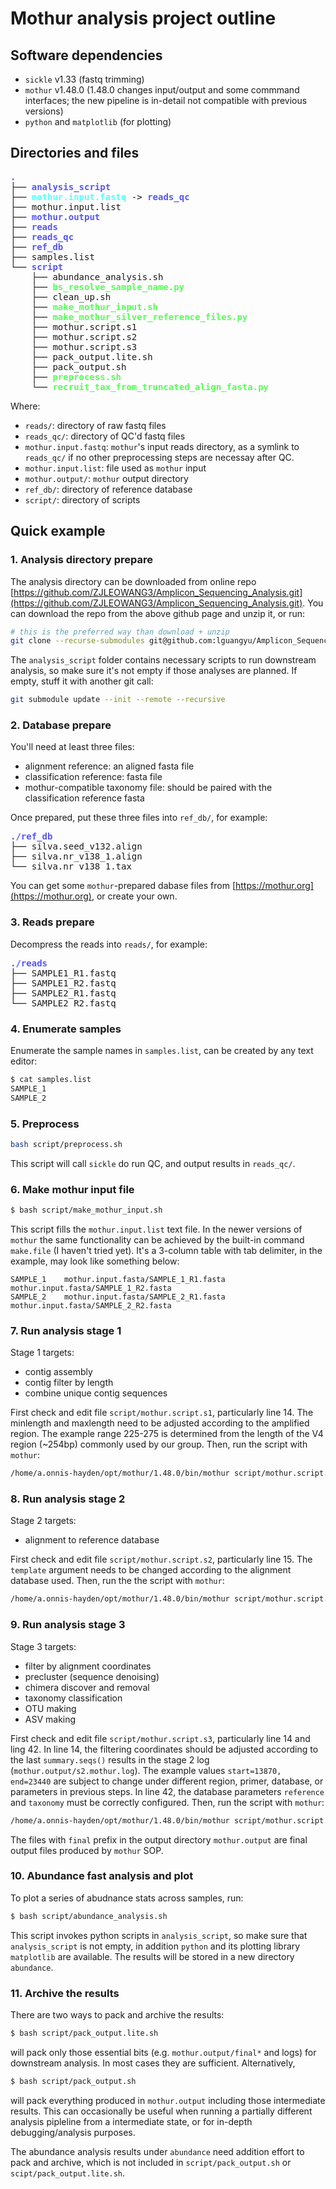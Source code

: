 # Mothur analysis project outline

## Software dependencies

* `sickle` v1.33 (fastq trimming)
* `mothur` v1.48.0 (1.48.0 changes input/output and some commmand interfaces; the new pipeline is in-detail not compatible with previous versions)
* `python` and `matplotlib` (for plotting)

## Directories and files

<pre><font color="#5555FF"><b>.</b></font>
├── <font color="#5555FF"><b>analysis_script</b></font>
├── <font color="#55FFFF"><b>mothur.input.fastq</b></font> -&gt; <font color="#5555FF"><b>reads_qc</b></font>
├── mothur.input.list
├── <font color="#5555FF"><b>mothur.output</b></font>
├── <font color="#5555FF"><b>reads</b></font>
├── <font color="#5555FF"><b>reads_qc</b></font>
├── <font color="#5555FF"><b>ref_db</b></font>
├── samples.list
└── <font color="#5555FF"><b>script</b></font>
    ├── abundance_analysis.sh
    ├── <font color="#55FF55"><b>bs_resolve_sample_name.py</b></font>
    ├── clean_up.sh
    ├── <font color="#55FF55"><b>make_mothur_input.sh</b></font>
    ├── <font color="#55FF55"><b>make_mothur_silver_reference_files.py</b></font>
    ├── mothur.script.s1
    ├── mothur.script.s2
    ├── mothur.script.s3
    ├── pack_output.lite.sh
    ├── pack_output.sh
    ├── <font color="#55FF55"><b>preprocess.sh</b></font>
    └── <font color="#55FF55"><b>recruit_tax_from_truncated_align_fasta.py</b></font>
</pre>

Where:

* `reads/`: directory of raw fastq files
* `reads_qc/`: directory of QC'd fastq files
* `mothur.input.fastq`: `mothur`'s input reads directory, as a symlink to `reads_qc/` if no other preprocessing steps are necessay after QC.
* `mothur.input.list`: file used as `mothur` input
* `mothur.output/`: `mothur` output directory
* `ref_db/`: directory of reference database
* `script/`: directory of scripts

## Quick example

### 1. Analysis directory prepare

The analysis directory can be downloaded from online repo [https://github.com/ZJLEOWANG3/Amplicon_Sequencing_Analysis.git](https://github.com/ZJLEOWANG3/Amplicon_Sequencing_Analysis.git). You can download the repo from the above github page and unzip it, or run:

```bash
# this is the preferred way than download + unzip
git clone --recurse-submodules git@github.com:lguangyu/Amplicon_Sequencing_Analysis.git
```

The `analysis_script` folder contains necessary scripts to run downstream analysis, so make sure it's not empty if those analyses are planned. If empty, stuff it with another git call:

```bash
git submodule update --init --remote --recursive
```

### 2. Database prepare

You'll need at least three files:

* alignment reference: an aligned fasta file
* classification reference: fasta file
* mothur-compatible taxonomy file: should be paired with the classification reference fasta

Once prepared, put these three files into `ref_db/`, for example:

<pre><font color="#5555FF"><b>./ref_db</b></font>
├── silva.seed_v132.align
├── silva.nr_v138_1.align
└── silva.nr_v138_1.tax
</pre>

You can get some `mothur`-prepared dabase files from [https://mothur.org](https://mothur.org), or create your own.

### 3. Reads prepare

Decompress the reads into `reads/`, for example:

<pre><font color="#5555FF"><b>./reads</b></font>
├── SAMPLE1_R1.fastq
├── SAMPLE1_R2.fastq
├── SAMPLE2_R1.fastq
└── SAMPLE2_R2.fastq
</pre>

### 4. Enumerate samples

Enumerate the sample names in `samples.list`, can be created by any text editor:

```bash
$ cat samples.list
SAMPLE_1
SAMPLE_2
```

### 5. Preprocess

```bash
bash script/preprocess.sh
```

This script will call `sickle` do run QC, and output results in `reads_qc/`.

### 6. Make mothur input file

```bash
$ bash script/make_mothur_input.sh
```

This script fills the `mothur.input.list` text file. In the newer versions of `mothur` the same functionality can be achieved by the built-in command `make.file` (I haven't tried yet). It's a 3-column table with tab delimiter, in the example, may look like something below:

```
SAMPLE_1	mothur.input.fasta/SAMPLE_1_R1.fasta	mothur.input.fasta/SAMPLE_1_R2.fasta
SAMPLE_2	mothur.input.fasta/SAMPLE_2_R1.fasta	mothur.input.fasta/SAMPLE_2_R2.fasta
```

### 7. Run analysis stage 1

Stage 1 targets:

* contig assembly
* contig filter by length
* combine unique contig sequences

First check and edit file `script/mothur.script.s1`, particularly line 14. The minlength and maxlength need to be adjusted according to the amplified region. The example range 225-275 is determined from the length of the V4 region (~254bp) commonly used by our group. Then, run the script with `mothur`:

```bash
/home/a.onnis-hayden/opt/mothur/1.48.0/bin/mothur script/mothur.script.s1 > s1.output
```

### 8. Run analysis stage 2

Stage 2 targets:

* alignment to reference database

First check and edit file `script/mothur.script.s2`, particularly line 15. The `template` argument needs to be changed according to the alignment database used. Then, run the the script with `mothur`:

```bash
/home/a.onnis-hayden/opt/mothur/1.48.0/bin/mothur script/mothur.script.s2 > s2.output
```

### 9. Run analysis stage 3

Stage 3 targets:

* filter by alignment coordinates
* precluster (sequence denoising)
* chimera discover and removal
* taxonomy classification
* OTU making
* ASV making

First check and edit file `script/mothur.script.s3`, particularly line 14 and ling 42. In line 14, the filtering coordinates should be adjusted according to the last `summary.seqs()` results in the stage 2 log (`mothur.output/s2.mothur.log`). The example values `start=13870, end=23440` are subject to change under different region, primer, database, or parameters in previous steps. In line 42, the database parameters `reference` and `taxonomy` must be correctly configured. Then, run the script with `mothur`:

```bash
/home/a.onnis-hayden/opt/mothur/1.48.0/bin/mothur script/mothur.script.s3
```

The files with `final` prefix in the output directory `mothur.output` are final output files produced by `mothur` SOP.

### 10. Abundance fast analysis and plot

To plot a series of abudnance stats across samples, run:

```bash
$ bash script/abundance_analysis.sh
```

This script invokes python scripts in `analysis_script`, so make sure that `analysis_script` is not empty, in addition `python` and its plotting library `matplotlib` are available. The results will be stored in a new directory `abundance`.

### 11. Archive the results

There are two ways to pack and archive the results:

```bash
$ bash script/pack_output.lite.sh
```

will pack only those essential bits (e.g. `mothur.output/final*` and logs) for downstream analysis. In most cases they are sufficient. Alternatively,

```bash
$ bash script/pack_output.sh
```

will pack everything produced in `mothur.output` including those intermediate results. This can occasionally be useful when running a partially different analysis pipleline from a intermediate state, or for in-depth debugging/analysis purposes.

The abundance analysis results under `abundance` need addition effort to pack and archive, which is not included in `script/pack_output.sh` or `scipt/pack_output.lite.sh`.

